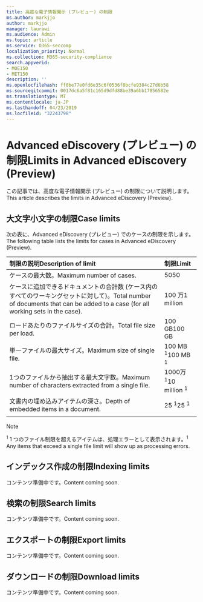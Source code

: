 ```yaml
---
title: 高度な電子情報開示 (プレビュー) の制限
ms.author: markjjo
author: markjjo
manager: laurawi
ms.audience: Admin
ms.topic: article
ms.service: O365-seccomp
localization_priority: Normal
ms.collection: M365-security-compliance
search.appverid:
- MOE150
- MET150
description: ''
ms.openlocfilehash: ff0be77e0fd6e35c6f0536f8bcfe9384c27d6b58
ms.sourcegitcommit: 0017dc6a5f81c165d9dfd88be39a6bb17856582e
ms.translationtype: MT
ms.contentlocale: ja-JP
ms.lasthandoff: 04/23/2019
ms.locfileid: "32243798"
---
```

# <a name="limits-in-advanced-ediscovery-preview"></a><span data-ttu-id="cd72a-102">Advanced eDiscovery (プレビュー) の制限</span><span class="sxs-lookup"><span data-stu-id="cd72a-102">Limits in Advanced eDiscovery (Preview)</span></span>

<span data-ttu-id="cd72a-103">この記事では、高度な電子情報開示 (プレビュー) の制限について説明します。</span><span class="sxs-lookup"><span data-stu-id="cd72a-103">This article describes the limits in Advanced eDiscovery (Preview).</span></span>

## <a name="case-limits"></a><span data-ttu-id="cd72a-104">大文字小文字の制限</span><span class="sxs-lookup"><span data-stu-id="cd72a-104">Case limits</span></span>

<span data-ttu-id="cd72a-105">次の表に、Advanced eDiscovery (プレビュー) でのケースの制限を示します。</span><span class="sxs-lookup"><span data-stu-id="cd72a-105">The following table lists the limits for cases in Advanced eDiscovery (Preview).</span></span>

|<span data-ttu-id="cd72a-106">**制限の説明**</span><span class="sxs-lookup"><span data-stu-id="cd72a-106">**Description of limit**</span></span>|<span data-ttu-id="cd72a-107">**制限**</span><span class="sxs-lookup"><span data-stu-id="cd72a-107">**Limit**</span></span>|
  |:-----|:-----|
  |<span data-ttu-id="cd72a-108">ケースの最大数。</span><span class="sxs-lookup"><span data-stu-id="cd72a-108">Maximum number of cases.</span></span>  <br/> |<span data-ttu-id="cd72a-109">50</span><span class="sxs-lookup"><span data-stu-id="cd72a-109">50</span></span>  <br/> |
  |<span data-ttu-id="cd72a-110">ケースに追加できるドキュメントの合計数 (ケース内のすべてのワーキングセットに対して)。</span><span class="sxs-lookup"><span data-stu-id="cd72a-110">Total number of documents that can be added to a case (for all working sets in the case).</span></span>  <br/> |<span data-ttu-id="cd72a-111">100 万</span><span class="sxs-lookup"><span data-stu-id="cd72a-111">1 million</span></span>  <br/> |
  |<span data-ttu-id="cd72a-112">ロードあたりのファイルサイズの合計。</span><span class="sxs-lookup"><span data-stu-id="cd72a-112">Total file size per load.</span></span>  <br/> |<span data-ttu-id="cd72a-113">100 GB</span><span class="sxs-lookup"><span data-stu-id="cd72a-113">100 GB</span></span>  <br/> |
  |<span data-ttu-id="cd72a-114">単一ファイルの最大サイズ。</span><span class="sxs-lookup"><span data-stu-id="cd72a-114">Maximum size of single file.</span></span>   <br/> |<span data-ttu-id="cd72a-115">100 MB <sup>1</sup></span><span class="sxs-lookup"><span data-stu-id="cd72a-115">100 MB <sup>1</sup></span></span> <br/> |
  |<span data-ttu-id="cd72a-116">1つのファイルから抽出する最大文字数。</span><span class="sxs-lookup"><span data-stu-id="cd72a-116">Maximum number of characters extracted from a single file.</span></span>  <br/> |<span data-ttu-id="cd72a-117">1000万<sup>1</sup></span><span class="sxs-lookup"><span data-stu-id="cd72a-117">10 million <sup>1</sup></span></span> <br/> |
  |<span data-ttu-id="cd72a-118">文書内の埋め込みアイテムの深さ。</span><span class="sxs-lookup"><span data-stu-id="cd72a-118">Depth of embedded items in a document.</span></span>  <br/> |<span data-ttu-id="cd72a-119">25 <sup>1</sup></span><span class="sxs-lookup"><span data-stu-id="cd72a-119">25 <sup>1</sup></span></span> <br/> |
|||
 > [!NOTE]
> <span data-ttu-id="cd72a-120"><sup>1</sup> 1 つのファイル制限を超えるアイテムは、処理エラーとして表示されます。</span><span class="sxs-lookup"><span data-stu-id="cd72a-120"><sup>1</sup> Any items that exceed a single file limit will show up as processing errors.</span></span> 

## <a name="indexing-limits"></a><span data-ttu-id="cd72a-121">インデックス作成の制限</span><span class="sxs-lookup"><span data-stu-id="cd72a-121">Indexing limits</span></span>

<span data-ttu-id="cd72a-122">コンテンツ準備中です。</span><span class="sxs-lookup"><span data-stu-id="cd72a-122">Content coming soon.</span></span>

## <a name="search-limits"></a><span data-ttu-id="cd72a-123">検索の制限</span><span class="sxs-lookup"><span data-stu-id="cd72a-123">Search limits</span></span>

<span data-ttu-id="cd72a-124">コンテンツ準備中です。</span><span class="sxs-lookup"><span data-stu-id="cd72a-124">Content coming soon.</span></span>

## <a name="export-limits"></a><span data-ttu-id="cd72a-125">エクスポートの制限</span><span class="sxs-lookup"><span data-stu-id="cd72a-125">Export limits</span></span>

<span data-ttu-id="cd72a-126">コンテンツ準備中です。</span><span class="sxs-lookup"><span data-stu-id="cd72a-126">Content coming soon.</span></span>

## <a name="download-limits"></a><span data-ttu-id="cd72a-127">ダウンロードの制限</span><span class="sxs-lookup"><span data-stu-id="cd72a-127">Download limits</span></span>

<span data-ttu-id="cd72a-128">コンテンツ準備中です。</span><span class="sxs-lookup"><span data-stu-id="cd72a-128">Content coming soon.</span></span>

